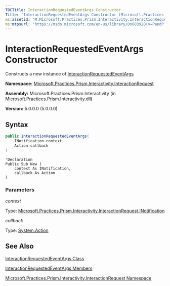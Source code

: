 ```yaml
---
TOCTitle: InteractionRequestedEventArgs Constructor
Title: 'InteractionRequestedEventArgs Constructor (Microsoft.Practices.Prism.Interactivity.InteractionRequest)'
ms:assetid: 'M:Microsoft.Practices.Prism.Interactivity.InteractionRequest.InteractionRequestedEventArgs.\#ctor(Microsoft.Practices.Prism.Interactivity.InteractionRequest.INotification,System.Action)'
ms:mtpsurl: 'https://msdn.microsoft.com/en-us/library/Dn683928(v=PandP.50)'
---
```


# InteractionRequestedEventArgs Constructor

Constructs a new instance of [InteractionRequestedEventArgs](https://msdn.microsoft.com/en-us/library/microsoft.practices.prism.interactivity.interactionrequest.interactionrequestedeventargs(v=pandp.50))

**Namespace:** [Microsoft.Practices.Prism.Interactivity.InteractionRequest](https://msdn.microsoft.com/en-us/library/microsoft.practices.prism.interactivity.interactionrequest(v=pandp.50))

**Assembly:** Microsoft.Practices.Prism.Interactivity (in Microsoft.Practices.Prism.Interactivity.dll)

**Version:** 5.0.0.0 (5.0.0.0)

## Syntax

```C#
public InteractionRequestedEventArgs(
	INotification context,
	Action callback
)
```

```VB
'Declaration
Public Sub New ( 
	context As INotification,
	callback As Action
)
```


### Parameters

*context*

Type: [Microsoft.Practices.Prism.Interactivity.InteractionRequest.INotification](https://msdn.microsoft.com/en-us/library/microsoft.practices.prism.interactivity.interactionrequest.inotification(v=pandp.50))

*callback*

Type: [System.Action](http://msdn.microsoft.com/en-us/library/bb534741)

## See Also

[InteractionRequestedEventArgs Class](https://msdn.microsoft.com/en-us/library/microsoft.practices.prism.interactivity.interactionrequest.interactionrequestedeventargs(v=pandp.50))

[InteractionRequestedEventArgs Members](https://msdn.microsoft.com/en-us/library/microsoft.practices.prism.interactivity.interactionrequest.interactionrequestedeventargs_members(v=pandp.50))

[Microsoft.Practices.Prism.Interactivity.InteractionRequest Namespace](https://msdn.microsoft.com/en-us/library/microsoft.practices.prism.interactivity.interactionrequest(v=pandp.50))
